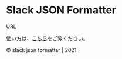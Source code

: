 # Slack JSON Formatter

[URL](https://slack-json-formatter.vercel.app/)

使い方は、[こちら](https://github.com/aratius/SlackJsonFormatter/blob/develop/HELP.md)をご覧ください。

© slack json formatter | 2021